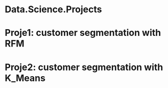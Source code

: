 # Data.Science.Projects
# Proje1: customer segmentation with RFM
# Proje2: customer segmentation with K_Means
